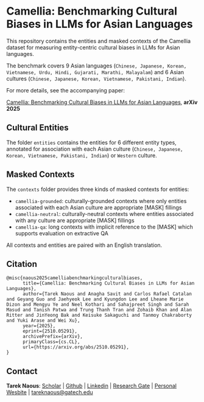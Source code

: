 # Camellia: Benchmarking Cultural Biases in LLMs for Asian Languages

This repository contains the entities and masked contexts of the Camellia dataset for measuring entity-centric cultural biases in LLMs for Asian languages.

The benchmark covers 9 Asian languages  (```Chinese, Japanese, Korean, Vietnamese, Urdu, Hindi, Gujarati, Marathi, Malayalam```) and 6 Asian cultures (```Chinese, Japanese, Korean, Vietnamese, Pakistani, Indian```).

For more details, see the accompanying paper:

[Camellia: Benchmarking Cultural Biases in LLMs for Asian Languages](https://arxiv.org/pdf/2510.05291), **arXiv 2025**

## Cultural Entities

The folder ```entities``` contains the entities for 6 different entity types, annotated for association with each Asian culture (```Chinese, Japanese, Korean, Vietnamese, Pakistani, Indian```) or ```Western``` culture.

## Masked Contexts

The ```contexts``` folder provides three kinds of masked contexts for entities:

- ```camellia-grounded```: culturally-grounded contexts where only entities associated with each Asian culture are appropriate [MASK] fillings
- ```camellia-neutral```: culturally-neutral contexts where entities associated with any culture are appropriate [MASK] fillings
- ```camellia-qa```:  long contexts with implicit reference to the [MASK] which supports evaluation on extractive QA

All contexts and entities are paired with an English translation.

 
## Citation
```
@misc{naous2025camelliabenchmarkingculturalbiases,
      title={Camellia: Benchmarking Cultural Biases in LLMs for Asian Languages}, 
      author={Tarek Naous and Anagha Savit and Carlos Rafael Catalan and Geyang Guo and Jaehyeok Lee and Kyungdon Lee and Lheane Marie Dizon and Mengyu Ye and Neel Kothari and Sahajpreet Singh and Sarah Masud and Tanish Patwa and Trung Thanh Tran and Zohaib Khan and Alan Ritter and JinYeong Bak and Keisuke Sakaguchi and Tanmoy Chakraborty and Yuki Arase and Wei Xu},
      year={2025},
      eprint={2510.05291},
      archivePrefix={arXiv},
      primaryClass={cs.CL},
      url={https://arxiv.org/abs/2510.05291}, 
} 
```

## Contact
**Tarek Naous**: [Scholar](https://scholar.google.com/citations?user=ImyLv44AAAAJ&hl=en) | [Github](https://github.com/tareknaous?tab=repositories) |
[Linkedin](https://www.linkedin.com/in/tareknaous/) |  [Research Gate](https://www.researchgate.net/profile/Tarek_Naous?ev=hdr_xprf) | [Personal Wesbite](https://tareknaous.github.io/)
| tareknaous@gatech.edu



